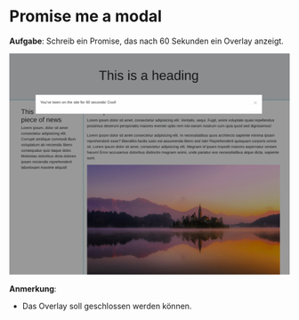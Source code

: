 # Promise me a modal

**Aufgabe**:
Schreib ein Promise, das nach 60 Sekunden ein Overlay anzeigt.

![Modal](reference-images/modal.png)

**Anmerkung**: 
* Das Overlay soll geschlossen werden können.

